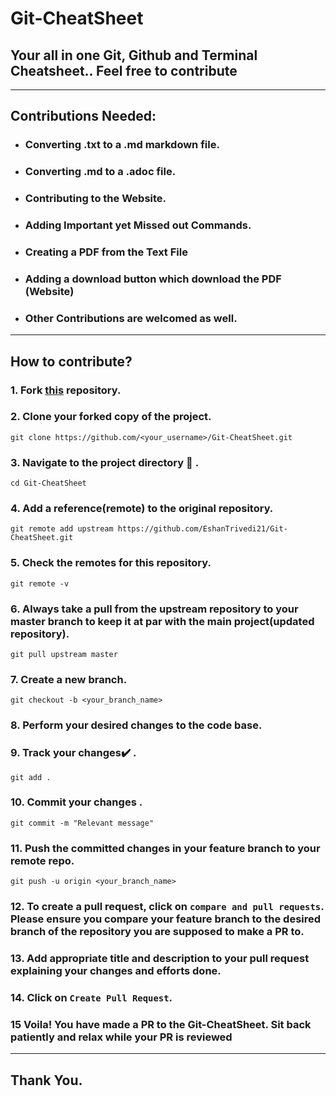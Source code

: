 # Git-CheatSheet
## Your all in one Git, Github and Terminal Cheatsheet.. Feel free to contribute
---

## Contributions Needed: 

+ ### Converting .txt to a .md markdown file.
+ ### Converting .md to a .adoc file.
+ ### Contributing to the Website.
+ ### Adding Important yet Missed out Commands.
+ ### Creating a PDF from the Text File
+ ### Adding a download button which download the PDF (Website)
+ ### Other Contributions are welcomed as well.

---

## How to contribute?

### **1.**  Fork [this](https://github.com/EshanTrivedi21/Git-CheatSheet.git) repository.

### **2.**  Clone your forked copy of the project.

```
git clone https://github.com/<your_username>/Git-CheatSheet.git
```

### **3.** Navigate to the project directory :file_folder: .

```
cd Git-CheatSheet
```

### **4.** Add a reference(remote) to the original repository.

```
git remote add upstream https://github.com/EshanTrivedi21/Git-CheatSheet.git
```

### **5.** Check the remotes for this repository.
```
git remote -v
```

### **6.** Always take a pull from the upstream repository to your master branch to keep it at par with the main project(updated repository).

```
git pull upstream master
```

### **7.** Create a new branch.

```
git checkout -b <your_branch_name>
```

### **8.** Perform your desired changes to the code base.


### **9.** Track your changes:heavy_check_mark: .

```
git add . 
```

### **10.** Commit your changes .

```
git commit -m "Relevant message"
```

### **11.** Push the committed changes in your feature branch to your remote repo.
```
git push -u origin <your_branch_name>
```

### **12.** To create a pull request, click on `compare and pull requests`. Please ensure you compare your feature branch to the desired branch of the repository you are supposed to make a PR to.


### **13.** Add appropriate title and description to your pull request explaining your changes and efforts done.


### **14.** Click on `Create Pull Request`.


### **15** Voila! You have made a PR to the Git-CheatSheet. Sit back patiently and relax while your PR is reviewed

---

## Thank You.
